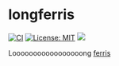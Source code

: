 # longferris

[![CI](https://github.com/ikanago/longferris/actions/workflows/ci.yml/badge.svg?branch=main)](https://github.com/ikanago/longferris/actions/workflows/ci.yml)
[![License: MIT](https://img.shields.io/badge/License-MIT-blue.svg)](https://opensource.org/licenses/MIT)
[![](https://img.shields.io/crates/v/longferris.svg)](https://crates.io/crates/longferris)

Looooooooooooooooong [ferris](https://www.rustacean.net/)
